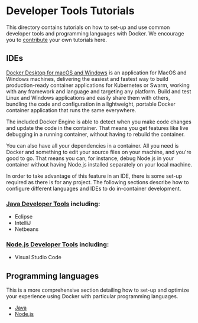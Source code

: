 # Developer Tools Tutorials

This directory contains tutorials on how to set-up and use common developer tools and programming languages with Docker. We encourage you to [contribute](../contribute.md) your own tutorials here.

## IDEs

[Docker Desktop for macOS and Windows](https://www.docker.com/products/docker-desktop) is an application for MacOS and Windows machines, delivering the easiest and fastest way to build production-ready container applications for Kubernetes or Swarm, working with any framework and language and targeting any platform. Build and test Linux and Windows applications and easily share them with others, bundling the code and configuration in a lightweight, portable Docker container application that runs the same everywhere.

The included Docker Engine is able to detect when you make code changes and update the code in the container. That means you get features like live debugging in a running container, without having to rebuild the container.

You can also have all your dependencies in a container. All you need is Docker and something to edit your source files on your machine, and you're good to go. That means you can, for instance, debug Node.js in your container without having Node.js installed separately on your local machine.

In order to take advantage of this feature in an IDE, there is some set-up required as there is for any project. The following sections describe how to configure different languages and IDEs to do in-container development.

### [Java Developer Tools](https://github.com/docker/labs/tree/master/developer-tools/java-debugging) including:
+ Eclipse
+ IntelliJ
+ Netbeans

### [Node.js Developer Tools](https://github.com/docker/labs/blob/master/developer-tools/nodejs-debugging/README.md) including:
+ Visual Studio Code

## Programming languages
This is a more comprehensive section detailing how to set-up and optimize your experience using Docker with particular programming languages.

+ [Java](java/)
+ [Node.js](nodejs/porting/)
